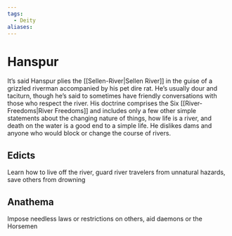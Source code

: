 ```yaml
---
tags:
  - Deity
aliases:
---
```

# Hanspur
It’s said Hanspur plies the [[Sellen-River|Sellen River]] in the guise of a grizzled riverman accompanied by his pet dire rat. He’s usually dour and taciturn, though he’s said to sometimes have friendly conversations with those who respect the river. His doctrine comprises the Six [[River-Freedoms|River Freedoms]] and includes only a few other simple statements about the changing nature of things, how life is a river, and death on the water is a good end to a simple life. He dislikes dams and anyone who would block or change the course of rivers.

## Edicts
Learn how to live off the river, guard river travelers from unnatural hazards, save others from drowning
## Anathema  
Impose needless laws or restrictions on others, aid daemons or the Horsemen